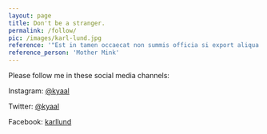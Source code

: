 ```yaml
---
layout: page
title: Don't be a stranger.
permalink: /follow/
pic: /images/karl-lund.jpg
reference: '"Est in tamen occaecat non summis officia si export aliqua non illum incurreret probant, probant nisi!"'
reference_person: 'Mother Mink'
---
```


Please follow me in these social media channels:

Instagram: [@kyaal](https://instagram.com/kyaal)

Twitter: [@kyaal](https://twitter.com/kyaal)

Facebook: [karllund](https://facebook.com/karllund)
